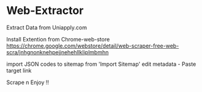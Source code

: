 # Web-Extractor
Extract Data from Uniapply.com

Install Extention from Chrome-web-store
https://chrome.google.com/webstore/detail/web-scraper-free-web-scra/jnhgnonknehpejjnehehllkliplmbmhn

import JSON codes to sitemap from 'Import Sitemap'
edit metadata - Paste target link

Scrape n Enjoy !!
